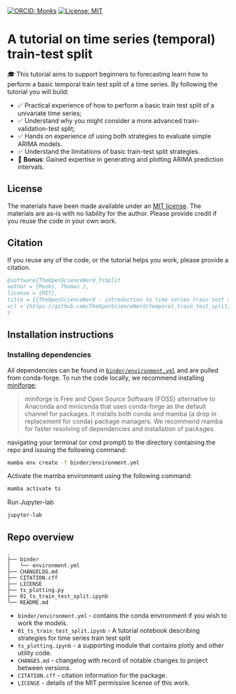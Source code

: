 [![ORCID: Monks](https://img.shields.io/badge/Tom_Monks_ORCID-0000--0003--2631--4481-brightgreen)](https://orcid.org/0000-0003-2631-4481)
[![License: MIT](https://img.shields.io/badge/License-MIT-yellow.svg)](https://opensource.org/licenses/MIT)

# A tutorial on time series (temporal) train-test split

🎓 This tutorial aims to support beginners to forecasting learn how to perform a basic temporal train test split of a time series.  By following the tutorial you will build:

* ✅ Practical experience of how to perform a basic train test split of a univariate time series;
* ✅ Understand why you might consider a more advanced train-validation-test split;
* ✅ Hands on experience of using both strategies to evaluate simple ARIMA models.
* ✅ Understand the limitations of basic train-test split strategies.
* 🎁 **Bonus**: Gained expertise in generating and plotting ARIMA prediction intervals.

## License

The materials have been made available under an [MIT license](LICENCE).  The materials are as-is with no liability for the author. Please provide credit if you reuse the code in your own work.

## Citation

If you reuse any of the code, or the tutorial helps you work, please provide a citation.

```bibtex
@software{TheOpenScienceNerd_TsSplit
author = {Monks, Thomas },
license = {MIT},
title = {{TheOpenScienceNerd - introduction to time series train test split}},
url = {https://github.com/TheOpenScienceNerd/temporal_train_test_split}
}
```


## Installation instructions

### Installing dependencies

All dependencies can be found in [`binder/environment.yml`]() and are pulled from conda-forge.  To run the code locally, we recommend installing [miniforge](https://github.com/conda-forge/miniforge);

> miniforge is Free and Open Source Software (FOSS) alternative to Anaconda and miniconda that uses conda-forge as the default channel for packages. It installs both conda and mamba (a drop in replacement for conda) package managers.  We recommend mamba for faster resolving of dependencies and installation of packages. 

navigating your terminal (or cmd prompt) to the directory containing the repo and issuing the following command:

```bash
mamba env create -f binder/environment.yml
```

Activate the mamba environment using the following command:

```bash
mamba activate ts
```

Run Jupyter-lab

```bash
jupyter-lab
```

## Repo overview

```
.
├── binder
│   └── environment.yml
├── CHANGELOG.md
├── CITATION.cff
├── LICENSE
├── ts_plotting.py
├── 01_ts_train_test_split.ipynb
└── README.md
```

* `binder/environment.yml` - contains the conda environment if you wish to work the models.
* `01_ts_train_test_split.ipynb` - A tutorial notebook describing strategies for time series train test split
* `ts_plotting.ipynb` - a supporting module that contains plotly and other utility code.
* `CHANGES.md` - changelog with record of notable changes to project between versions.
* `CITATION.cff` - citation information for the package.
* `LICENSE` - details of the MIT permissive license of this work.
